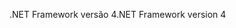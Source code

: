 <span data-ttu-id="64827-101">.NET Framework versão 4</span><span class="sxs-lookup"><span data-stu-id="64827-101">.NET Framework version 4</span></span>